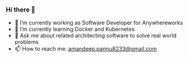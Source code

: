 ### Hi there 👋
- 🔭 I’m currently working as Software Developer for Anywhereworks
- 🌱 I’m currently learning Docker and Kubernetes
- 💬 Ask me about related architecting software to solve real world problems
- 📫 How to reach me: amandeep.pannu8233@gmail.com 
<!--
**TechAmanPannu/TechAmanPannu** is a ✨ _special_ ✨ repository because its `README.md` (this file) appears on your GitHub profile.




-->
